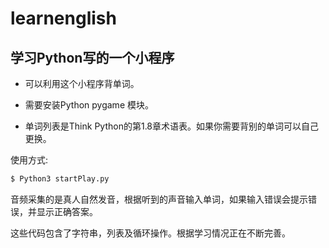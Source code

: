 # learnenglish

## 学习Python写的一个小程序

- 可以利用这个小程序背单词。

- 需要安装Python pygame 模块。

- 单词列表是Think Python的第1.8章术语表。如果你需要背别的单词可以自己更换。

使用方式:

```Python
$ Python3 startPlay.py
```

音频采集的是真人自然发音，根据听到的声音输入单词，如果输入错误会提示错误，并显示正确答案。

这些代码包含了字符串，列表及循环操作。根据学习情况正在不断完善。


